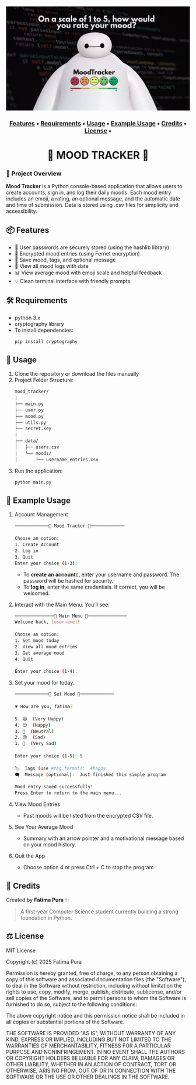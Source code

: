 ![baymax logo](readme-images/baymax.jpg)

<h3 align="center">
  <a href="#📦-features">Features</a> •
  <a href="#🛠️-requirements">Requirements</a> •
  <a href="#🚀-usage">Usage</a> •
  <a href="#🧪-example-usage">Example Usage</a> •
  <a href="#👤-credits">Credits</a> •
  <a href="#⚖️license">License</a> •
  
</h3>

<h1 align="center">
 🙂 MOOD TRACKER 🙂
</h1>

### 📌 Project Overview

**Mood Tracker** is a Python console-based application that allows users to create accounts, sign in, and log their daily moods. Each mood entry includes an emoji, a rating, an optional message, and the automatic date and time of submission. Data is stored using .csv files for simplicity and accessibility.

## 📦 Features
- 🔑 User passwords are securely stored (using the hashlib library)
- 🔐 Encrypted mood entries (using Fernet encryption)
- 📝 Save mood, tags, and optional message
- 📅 View all mood logs with date
- 📊 View average mood with emoji scale and helpful feedback
- 💡 Clean terminal interface with friendly prompts

## 🛠️ Requirements
- python 3.x
- cryptography library
- To install dependencies:
    ```bash
    pip install cryptography
    ```

## 🚀 Usage
1. Clone the repository or download the files manually
2. Project Folder Structure:
    ```bash
    mood_tracker/
    |
    ├── main.py
    ├── user.py
    ├── mood.py
    ├── utils.py
    ├── secret.key
    |
    ├── data/
    │   ├── users.csv
    │   └── moods/
    │       └── username_entries.csv
    ```
3. Run the application:
    ```bash
    python main.py
    ```

## 🧪 Example Usage
1. Account Management

    ```bash
    ─────────────🙂 Mood Tracker 🙂─────────────

    Choose an option:
    1. Create Account
    2. Log in
    3. Quit
    Enter your choice (1-3):

    ```
    - To **create an account**c, enter your username and password. The password will be hashed for security.
    - To **log in**, enter the same credentials. If correct, you will be welcomed.

2. Interact with the Main Menu. You’ll see:
    ```bash
    ───────────────🙂 Main Menu 🙂───────────────
    Welcome back, [username]!

    Choose an option:
    1. Set mood today
    2. View all mood entries
    3. Get average mood
    4. Quit

    Enter your choice (1-4):
    ```
3. Set your mood for today.
    ```bash
    ─────────────🙂 Set Mood 🙂─────────────

    💗 How are you, fatima?

    5. 😄  (Very Happy)
    4. 😊  (Happy)
    3. 🫤  (Neutral)
    2. 😓  (Sad)
    1. 🥲  (Very Sad)

    Enter your choice (1-5): 5

    🏷️  Tags (use #tag format):  #happy
    🗨️  Message (optional):  Just finished this simple program

    Mood entry saved successfully!
    Press Enter to return to the main menu...
    ```

4. View Mood Entries
    - Past moods will be listed from the encrypted CSV file.

5. See Your Average Mood
    - Summary with an arrow pointer and a motivational message based on your mood history.

6. Quit the App
    - Choose option 4 or press Ctrl + C to stop the program

## 👤 Credits
Created by **Fatima Pura** ✨  
>A first-year Computer Science student currently building a strong foundation in Python. 

## ⚖️ License
MIT License

Copyright (c) 2025 Fatima Pura

Permission is hereby granted, free of charge, to any person obtaining a copy
of this software and associated documentation files (the "Software"), to deal
in the Software without restriction, including without limitation the rights
to use, copy, modify, merge, publish, distribute, sublicense, and/or sell
copies of the Software, and to permit persons to whom the Software is
furnished to do so, subject to the following conditions:

The above copyright notice and this permission notice shall be included in all
copies or substantial portions of the Software.

THE SOFTWARE IS PROVIDED "AS IS", WITHOUT WARRANTY OF ANY KIND, EXPRESS OR
IMPLIED, INCLUDING BUT NOT LIMITED TO THE WARRANTIES OF MERCHANTABILITY,
FITNESS FOR A PARTICULAR PURPOSE AND NONINFRINGEMENT. IN NO EVENT SHALL THE
AUTHORS OR COPYRIGHT HOLDERS BE LIABLE FOR ANY CLAIM, DAMAGES OR OTHER
LIABILITY, WHETHER IN AN ACTION OF CONTRACT, TORT OR OTHERWISE, ARISING FROM,
OUT OF OR IN CONNECTION WITH THE SOFTWARE OR THE USE OR OTHER DEALINGS IN THE
SOFTWARE.

